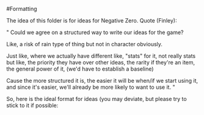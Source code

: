 #Formatting

The idea of this folder is for ideas for Negative Zero. Quote (Finley):

"
Could we agree on a structured way to write our ideas for the game?

Like, a risk of rain type of thing but not in character obviously.

Just like, where we actually have different like, "stats" for it, not really stats but like, 
the priority they have over other ideas, the rarity if they're an item, the general power of it, (we'd have to establish a baseline)

Cause the more structured it is, 
the easier it will be when/if we start using it, and since it's easier, we'll already be more likely to want to use it.
"

So, here is the ideal format for ideas (you may deviate, but please try to stick to it if possible:

<insert format here>